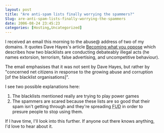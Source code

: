```yaml
---
layout: post
title: "Are anti-spam lists finally worrying the spammers?"
Slug: are-anti-spam-lists-finally-worrying-the-spammers
date: 2006-08-24 23:45:23
categories: [Hosting,Uncategorized]
---
```

I received an email this morning to the abuse@ address of two of my domains. It quotes Dave Hayes's article [Becoming what you oppose](http://www.jetcafe.org/dave/usenet/dheditorial6.html) which describes how two blacklists are conducting debateably illegal acts (he names extorsion, terrorism, false advertising, and uncompetitive behaviour).

The email emphasises that it was not sent by Dave Hayes, but rather by "concerned net citizens in response to the growing abuse and corruption \[of the blacklist organisations\]".

I see two possible explanations here:

1. The blacklists mentioned really are trying to play power games
2. The spammers are scared because these lists are so good that their spam isn't getting through and they're spreading <abbr title="Fear, Uncertainty and Doubt">FUD</abbr> in order to presure people to stop using them.

If I have time, I'll look into this further. If anyone out there knows anything, I'd love to hear about it.
